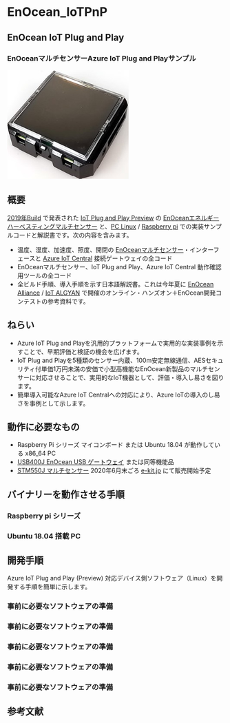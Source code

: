 # EnOcean_IoTPnP

## EnOcean IoT Plug and Play

### EnOceanマルチセンサーAzure IoT Plug and Playサンプル

![EnOceanマルチセンサー STM550J](stm550j.jpg)

## 概要
[2019年Build](https://news.microsoft.com/build2019/) で発表された [IoT Plug and Play Preview](https://azure.microsoft.com/en-us/blog/build-with-azure-iot-central-and-iot-plug-and-play/) の [EnOceanエネルギーハーベスティングマルチセンサー](https://www.enocean.com/en/products/enocean_modules_928mhz/stm-550j-multisensor-module/) と、[PC Linux](https://www.ubuntulinux.jp/) / [Raspberry pi](https://www.raspberrypi.org/) での実装サンプルコードと解説書です。次の内容を含みます。

- 温度、湿度、加速度、照度、開閉の [EnOceanマルチセンサー](https://www.enocean.com/en/products/enocean_modules_928mhz/stm-550j-multisensor-module/)・インターフェースと [Azure IoT Central](https://azure.microsoft.com/ja-jp/services/iot-central/) 接続ゲートウェイの全コード
- EnOceanマルチセンサー、IoT Plug and Play、Azure IoT Central 動作確認用ツールの全コード
- 全ビルド手順、導入手順を示す日本語解説書。これは今年夏に [EnOcean Alliance](https://www.enocean-alliance.org/ja/) / [IoT ALGYAN](https://algyan.connpass.com/) で開催のオンライン・ハンズオン＋EnOcean開発コンテストの参考資料です。

## ねらい
- Azure IoT Plug and Playを汎用的プラットフォームで実用的な実装事例を示すことで、早期評価と検証の機会を広げます。
- IoT Plug and Playを5種類のセンサー内蔵、100m安定無線通信、AESセキュリティ付単価1万円未満の安価で小型高機能なEnOcean新製品のマルチセンサーに対応させることで、実用的なIoT機器として、評価・導入し易さを図ります。
- 簡単導入可能なAzure IoT Centralへの対応により、Azure IoTの導入のし易さを事例として示します。

## 動作に必要なもの
- Raspberry Pi シリーズ マイコンボード または Ubuntu 18.04 が動作している x86_64 PC
- [USB400J EnOcean USB ゲートウェイ](https://www.enocean.com/en/products/enocean_modules_928mhz/usb-400j/) または同等機能品
- [STM550J マルチセンサー](https://www.enocean.com/en/products/enocean_modules_928mhz/stm-550j-multisensor-module/) 2020年6月末ごろ [e-kit.jp](http://e-kit.jp/) にて販売開始予定 

## バイナリーを動作させる手順

### Raspberry pi シリーズ

### Ubuntu 18.04 搭載 PC


## 開発手順

Azure IoT Plug and Play (Preview) 対応デバイス側ソフトウェア（Linux）を開発する手順を簡単に示します。 

### 事前に必要なソフトウェアの準備

### 事前に必要なソフトウェアの準備

### 事前に必要なソフトウェアの準備

### 事前に必要なソフトウェアの準備

### 事前に必要なソフトウェアの準備


## 参考文献


